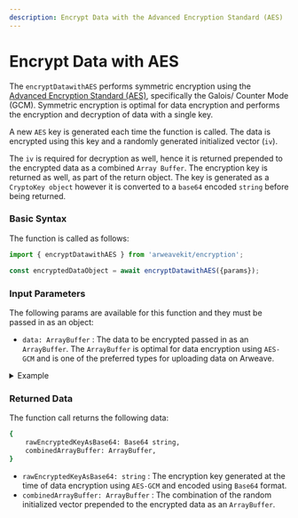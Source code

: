 ```yaml
---
description: Encrypt Data with the Advanced Encryption Standard (AES)
---
```


# Encrypt Data with AES

The `encryptDatawithAES` performs symmetric encryption using the [Advanced Encryption Standard (AES)](https://developer.mozilla.org/en-US/docs/Web/API/SubtleCrypto/encrypt#aes-gcm), specifically the Galois/ Counter Mode (GCM). Symmetric encryption is optimal for data encryption and performs the encryption and decryption of data with a single key.

A new `AES` key is generated each time the function is called. The data is encrypted using this key and a randomly generated initialized vector (`iv`).&#x20;

The `iv` is required for decryption as well, hence it is returned prepended to the encrypted data as a combined `Array Buffer`. The encryption key is returned as well, as part of the return object. The key is generated as a `CryptoKey object` however it is converted to a `base64` encoded `string` before being returned.

### Basic Syntax

The function is called as follows:

```javascript
import { encryptDatawithAES } from 'arweavekit/encryption';

const encryptedDataObject = await encryptDatawithAES({params});
```

### Input Parameters

The following params are available for this function and they must be passed in as an object:

* `data: ArrayBuffer` : The data to be encrypted passed in as an `ArrayBuffer`. The `ArrayBuffer` is optimal for data encryption using `AES-GCM` and is one of the preferred types for uploading data on Arweave.

<details>

<summary>Example</summary>

```javascript
const encryptedDataObject = await encryptDatawithAES({
    data: ArrayBuffer,
});
```

This encrypts the provided `ArrayBuffer` using the `AES-GCM` encryption method.

</details>

### Returned Data

The function call returns the following data:

```bash
{
    rawEncryptedKeyAsBase64: Base64 string,
    combinedArrayBuffer: ArrayBuffer,
}
```

* `rawEncryptedKeyAsBase64: string` : The encryption key generated at the time of data encryption using `AES-GCM` and encoded using `Base64` format.
* `combinedArrayBuffer: ArrayBuffer` : The combination of the random initialized vector prepended to the encrypted data as an `ArrayBuffer`.

